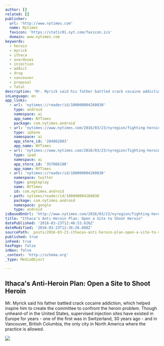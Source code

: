 ```yaml
---
author: []
related: []
publisher:
  url: 'http://www.nytimes.com'
  name: Nytimes
  favicon: 'https://static01.nyt.com/favicon.ico'
  domain: www.nytimes.com
keywords:
  - heroin
  - myrick
  - ithaca
  - overdoses
  - injection
  - addict
  - drug
  - vancouver
  - proposal
  - fatal
description: 'Mr. Myrick said his father battled crack cocaine addiction, which helped inspire him to create the committee to confront the heroin problem. Though unheard-of in the United States, supervised injection sites have existed in Europe for years - one of the first was in Switzerland, 30 years ago - and in Vancouver, British Columbia, the only city in North America where the practice is allowed.'
inLanguage: en
app_links:
  - url: 'nytimes://reader/id/100000004260830'
    type: android
    namespace: ai
    app_name: NYTimes
    package: com.nytimes.android
  - url: 'nytimes://www.nytimes.com/2016/03/23/nyregion/fighting-heroin-ithaca-looks-to-injection-centers.html'
    type: iphone
    namespace: ai
    app_store_id: '284862083'
    app_name: NYTimes
  - url: 'nytimes://www.nytimes.com/2016/03/23/nyregion/fighting-heroin-ithaca-looks-to-injection-centers.html'
    type: ipad
    namespace: ai
    app_store_id: '357066198'
    app_name: NYTimes
  - url: 'nytimes://reader/id/100000004260830'
    namespace: twitter
    type: googleplay
    name: NYTimes
    id: com.nytimes.android
  - path: nytimes/reader/id/100000004260830
    package: com.nytimes.android
    namespace: google
    type: android
isBasedOnUrl: 'http://www.nytimes.com/2016/03/23/nyregion/fighting-heroin-ithaca-looks-to-injection-centers.html?_r=0'
title: "Ithaca's Anti-Heroin Plan: Open a Site to Shoot Heroin"
datePublished: '2016-03-23T12:46:53.626Z'
dateModified: '2016-03-23T12:36:26.888Z'
sourcePath: _posts/2016-03-23-ithacas-anti-heroin-plan-open-a-site-to-shoot-heroin.md
published: true
inFeed: true
hasPage: false
inNav: false
_context: 'http://schema.org'
_type: MediaObject

---
```

<article style=""><h1>Ithaca's Anti-Heroin Plan: Open a Site to Shoot Heroin</h1><p>Mr. Myrick said his father battled crack cocaine addiction, which helped inspire him to create the committee to confront the heroin problem. Though unheard-of in the United States, supervised injection sites have existed in Europe for years - one of the first was in Switzerland, 30 years ago - and in Vancouver, British Columbia, the only city in North America where the practice is allowed.</p><img src="http://static01.nyt.com/images/2016/03/22/nyregion/22ITHACA1/22ITHACA1-facebookJumbo.jpg" /></article>